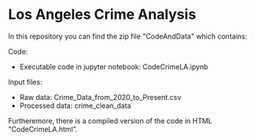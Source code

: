 # Los Angeles Crime Analysis

In this repository you can find the zip file "CodeAndData" which contains:

Code:

- Executable code in jupyter notebook: CodeCrimeLA.ipynb

Input files: 

- Raw data: Crime_Data_from_2020_to_Present.csv
- Processed data: crime_clean_data

Furtheremore, there is a compiled version of the code in HTML "CodeCrimeLA.html".
